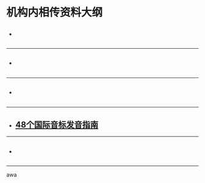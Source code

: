 # 机构内相传资料大纲
- ## 
***
- ## 
***
- ## 
***
* ## [48个国际音标发音指南](jigouxiangchuanziliao/guojiyinbiaofayinzhinan.md)

***
* ## 

***
awa